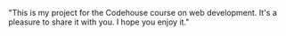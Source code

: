 "This is my project for the Codehouse course on web development. It's a pleasure to share it with you. I hope you enjoy it."